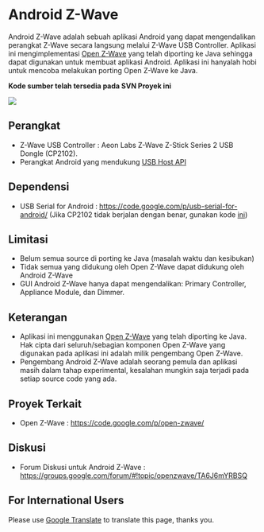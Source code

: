 # Android Z-Wave #
Android Z-Wave adalah sebuah aplikasi Android yang dapat mengendalikan perangkat Z-Wave secara langsung melalui Z-Wave USB Controller. Aplikasi ini mengimplementasi [Open Z-Wave](https://code.google.com/p/open-zwave/) yang telah diporting ke Java sehingga dapat digunakan untuk membuat aplikasi Android. Aplikasi ini hanyalah hobi untuk mencoba melakukan porting Open Z-Wave ke Java.

**Kode sumber telah tersedia pada SVN Proyek ini**

<img src='https://android-zwave.googlecode.com/svn/screenshoot/MainScreenshot.jpg' />

## Perangkat ##
  * Z-Wave USB Controller : Aeon Labs Z-Wave Z-Stick Series 2 USB Dongle (CP2102).
  * Perangkat Android yang mendukung [USB Host API](http://developer.android.com/guide/topics/connectivity/usb/host.html)

## Dependensi ##
  * USB Serial for Android : https://code.google.com/p/usb-serial-for-android/ (Jika CP2102 tidak berjalan dengan benar, gunakan kode [ini](http://code.google.com/p/android-zwave/source/browse/screenshoot/Cp2102SerialDriver.java))

## Limitasi ##
  * Belum semua source di porting ke Java (masalah waktu dan kesibukan)
  * Tidak semua yang didukung oleh Open Z-Wave dapat didukung oleh Android Z-Wave
  * GUI Android Z-Wave hanya dapat mengendalikan: Primary Controller, Appliance Module, dan Dimmer.

## Keterangan ##
  * Aplikasi ini menggunakan [Open Z-Wave](https://code.google.com/p/open-zwave/) yang telah diporting ke Java. Hak cipta dari seluruh/sebagian komponen Open Z-Wave yang digunakan pada aplikasi ini adalah milik pengembang Open Z-Wave.
  * Pengembang Android Z-Wave adalah seorang pemula dan aplikasi masih dalam tahap experimental, kesalahan mungkin saja terjadi pada setiap source code yang ada.

## Proyek Terkait ##
  * Open Z-Wave : https://code.google.com/p/open-zwave/

## Diskusi ##
  * Forum Diskusi untuk Android Z-Wave : https://groups.google.com/forum/#!topic/openzwave/TA6J6mYRBSQ

## For International Users ##
Please use [Google Translate](http://translate.google.com/) to translate this page, thanks you.